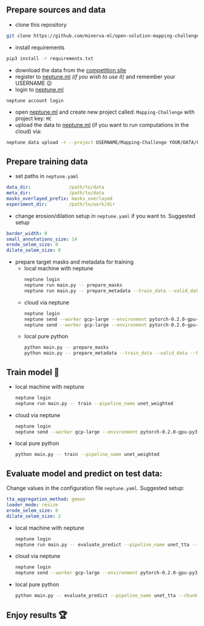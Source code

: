 ## Prepare sources and data
* clone this repository
```bash
git clone https://github.com/minerva-ml/open-solution-mapping-challenge.git
```
* install requirements
```bash
pip3 install -r requirements.txt
```
* download the data from the [competition site](https://www.crowdai.org/challenges/mapping-challenge/dataset_files)
* register to [neptune.ml](https://neptune.ml) *(if you wish to use it)* and remember your USERNAME :wink:
* login to [neptune.ml](https://neptune.ml)
```bash
neptune account login
```
* open [neptune.ml](https://neptune.ml) and create new project called: `Mapping-Challenge` with project key: `MC`
* upload the data to [neptune.ml](https://neptune.ml) (if you want to run computations in the cloud) via:
```bash
neptune data upload -r --project USERNAME/Mapping-Challenge YOUR/DATA/FOLDER
```

## Prepare training data
* set paths in `neptune.yaml`
```yaml
data_dir:              /path/to/data
meta_dir:              /path/to/data
masks_overlayed_prefix: masks_overlayed
experiment_dir:        /path/to/work/dir
```

* change erosion/dilation setup in `neptune.yaml` if you want to. Suggested setup
```yaml
border_width: 0
small_annotations_size: 14
erode_selem_size: 0
dilate_selem_size: 0
```

* prepare target masks and metadata for training
    * local machine with neptune
        ```bash
        neptune login
        neptune run main.py -- prepare_masks
        neptune run main.py -- prepare_metadata --train_data --valid_data --test_data 
        ```
    * cloud via neptune
        ```bash
        neptune login
        neptune send --worker gcp-large --environment pytorch-0.2.0-gpu-py3 main.py -- prepare_masks
        neptune send --worker gcp-large --environment pytorch-0.2.0-gpu-py3 main.py -- prepare_metadata --train_data --valid_data --test_data
        ```
    * local pure python
        ```bash
        python main.py -- prepare_masks
        python main.py -- prepare_metadata --train_data --valid_data --test_data
        ```

## Train model :rocket:
* local machine with neptune
    ```bash
    neptune login
    neptune run main.py -- train --pipeline_name unet_weighted
    ```
* cloud via neptune
    ```bash
    neptune login
    neptune send --worker gcp-large --environment pytorch-0.2.0-gpu-py3 main.py -- train --pipeline_name unet_weighted
    ```
* local pure python
    ```bash
    python main.py -- train --pipeline_name unet_weighted
    ```

## Evaluate model and predict on test data:
Change values in the configuration file `neptune.yaml`. Suggested setup:
```yaml
tta_aggregation_method: gmean
loader_mode: resize
erode_selem_size: 0
dilate_selem_size: 2
```
* local machine with neptune
    ```bash
    neptune login
    neptune run main.py -- evaluate_predict --pipeline_name unet_tta --chunk_size 1000
    ```
* cloud via neptune
    ```bash
    neptune login
    neptune send --worker gcp-large --environment pytorch-0.2.0-gpu-py3 main.py -- evaluate_predict --pipeline_name unet_tta --chunk_size 1000
    ```
* local pure python
    ```bash
    python main.py -- evaluate_predict --pipeline_name unet_tta --chunk_size 1000
    ```

## Enjoy results :trophy:
